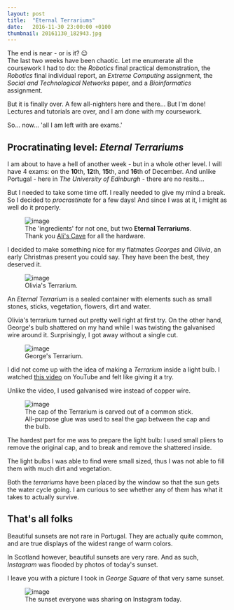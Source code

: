 ```yaml
---
layout: post
title:  "Eternal Terrariums"
date:   2016-11-30 23:00:00 +0100
thumbnail: 20161130_182943.jpg
---
```


The end is near - or is it? :wink:  
The last two weeks have been chaotic. Let me enumerate all the coursework I had to do: the *Robotics* final practical demonstration, the *Robotics* final individual report, an *Extreme Computing* assignment, the *Social and Technological Networks* paper, and a *Bioinformatics* assignment.

But it is finally over. A few all-nighters here and there... But I'm done! Lectures and tutorials are over, and I am done with my coursework.

So... now... 'all I am left with are exams.'

## Procratinating level: *Eternal Terrariums*

I am about to have a hell of another week - but in a whole other level. I will have 4 exams: on the **10**th, **12**th, **15**th, and **16**th of December. And unlike Portugal - here in *The University of Edinburgh* - there are no resits...

But I needed to take some time off. I really needed to give my mind a break. So I decided to *procrastinate* for a few days! And since I was at it, I might as well do it properly.

<figure>
	<img src="https://lh3.googleusercontent.com/Q-WPS8QlXJIWkXMga7jINcRDNYVQLndxqQWZtnrw-DZOOojwl9GvCat8iDJBL9PziPBGeZYJdKd2uyYW8F3dsyQ-00q2xpq8ht3IotEboif9TgbwmIddx03bFBovy3K8_EGnf5FewplSaYWNWfIqqizzSp_GU80gT_oh1pV7YptTaJhwbrzgywsbZcEyiEhB6-U9AgjFogSyvFIEPNFaMrfaCUosHHGaLpqdNeEm3L2ZiomRVo9y_cLvno5msVkKWdga6ujAGfyx2i-hMCB81iVwrU3f4uOmc_5hpWoeFwzO9i6cA_GUi7WRE4lyS6hintR0NIk6YIkkVWXkjSB6tBKhHdBlZJrmMQ8cr2fa7WYHx4I8-KV-K2ARsq-JTOXfk9SSjWAvlyyN81-A5lHvbCbFqs54ogkuGzBguvPnMqfgAbShyKb1afKlBwl3qCUk643BlFtxK1H4PgYzFLVJU3DA2BYT_MbNlF7oK7ObrobAhFSPTisYdL_alVh9N6fs0BKt8I26vgek3cOTh0kVTLj7JGeK214eeMIhwjClEVVATQHhrWBbQMTO_5IHzrjiUDAYVK0qsKMMVdLWmjoktRjKWWk736OL64yUuyZXgmGm3SgvMg=w2425-h1528-no" alt="image">
	<figcaption>
		The 'ingredients' for not one, but two <strong>Eternal Terrariums</strong>.<br>
		Thank you <a href="https://www.facebook.com/Aliscave/">Ali's Cave</a> for all the hardware.
	</figcaption>
</figure>

I decided to make something nice for my flatmates *Georges* and *Olivia*, an early Christmas present you could say. They have been the best, they deserved it.

<figure>
	<img src="https://lh3.googleusercontent.com/rAtXfzROBjzeI9Pp78jLkpas3PDNVj-7U4Kha-IZYA_c4X21wfs3gJyrf855tQGWbJRF9pd42YRNTM7GpCv9tD2SF3gO8xXqyI00MjFNRLmek3LXF5nEj-14VGU2Y9UOOCjOvcgBbjXDF1q_oNhwTDK9nu9gSZA0ZoT7GJMPUNPiGzzGjPc0dSF-WfrnZrFjhwcOkZ4Pq8T0LxYEj2rzICLbWjXkMdVARhx5bxCjSAZzz_5RgBAP4jlpUo5N4X0wX_usX5jx0u5mvAh_Ss1W_-_u5i0lLbGKtg_IZ0f-pWnVl5juZ1y9RUfGDFG7ewYt0EBf5wBSePsGkBpGAv2P5gjmUnBnW3z_344kpGjgnBUxhX1SJsiZomYEtGFhHYnGK0P1Y2GASMIrxc3fcAYXTOlmnqJcHTML-RIe3M1y4yU5mJlp_SpwgxnyfcddD7rwbja_cfFMPvqdS72tAt7nbPLYRJYHoNmKEKpONxMDzEQu_zgie-aRPNxZTXSglFPZ9zAOujBr_EjYd0qZPxPkjmDujyP7US-NdIlVGKtPVFQR5cHxTxHvE5eeGA2D1danfFySFFaSNJOm_-BDo6V4-F2GNErf5X6f0nsc332bbnKdNSwXjg=w2038-h1528-no" alt="image">
	<figcaption>
		Olivia's Terrarium.
	</figcaption>
</figure>

An *Eternal Terrarium* is a sealed container with elements such as small stones, sticks, vegetation, flowers, dirt and water.

Olivia's terrarium turned out pretty well right at first try. On the other hand, George's bulb shattered on my hand while I was twisting the galvanised wire around it. Surprisingly, I got away without a single cut.

<figure>
	<img src="https://lh3.googleusercontent.com/3tpp6bD-dVqhz-MPVkuS1Ju-Nqtuqj4XmBwH9FScMntlGdFa7MD-cLIfZ3hbjew2z9CfuIFIpYWxyySE9vAPa61Acq_jiItwhX2fBEsi5-sb_3hA7q4UAzU-UOYrJIJjLGL8-H0au56g1kLFTjDnLyljGxPm0EvhbYzQuRDc3KZ6ByR5B2f42B4JrDMW6SjR72JG2Clp1_a6ZENugIFqAitVWb0K3NIhTemSaS0LvY8umNTBCjLutu_OUB-k081Ufu4S2MZgM5sPdJPJZ8z6iNeTtYp7Bf8RNp2FtwOTGvswddRiQmP42JulseTf_QD32DuYAQqVnuMb_1wiYVwKkJTQ0ZfKRgNfJfKx57xY93JCIH9_s58vZ2weBwonBsyBQ-pvA13WWvLelx6sa0p9VWX8LASHTmTFdOWFxFdxJfoDt5EfSmq5A5_JUM0iTQSDwj4H3twMOYwgXyI1itKeVCmhTHgqftpbdP254Wvkou4BR0jwjgqjjjZSuzwwEHzL6OksAK6_9pya7lbDB1L9OhshpqSkiXQO-EbfovMwCqUgIZ4wnqC0VIz4VLW_CptTlVxtM3HJgUqjnCSp1epTXegg3ljh-JAYsFjolMGh40B9-gFa7g=w2038-h1528-no" alt="image">
	<figcaption>
		George's Terrarium.
	</figcaption>
</figure>

I did not come up with the idea of making a *Terrarium* inside a light bulb. I watched <a href="https://www.youtube.com/watch?v=N5r9CJ_MJBc">this video</a> on YouTube and felt like giving it a try.

Unlike the video, I used galvanised wire instead of copper wire.

<figure>
	<img src="https://lh3.googleusercontent.com/pP4CJX3ZfEGrxb7JEJPdqOBqpq_rGfe5XLzXqkapiCrPfXP_L_17jlzBLnRBrw7V0bMchQXTTXbE47sjvn1BhG7hvGd9qYB8iIMG-tGlgXFAGxj7qp-ZqnvkjTxLoW8gyL6rlL6yqYz9j25marMd4A04yVeedY8glhjZVRTk9VHXvqLv5YD8PTfErhBUKAO9oo1S92Jj49AZJ9QtxHCpJizyiUUKluJ8V1oL2wYnwRDj_UJY77O8Fns5nytRcJjyp660hXazzhXXkzC-A9-s_9ehAwuPOEBiTQBkk0XXE2rvBGIeHmhtNTLc59guqZMhKf3Cy3Fz0q_gOtbCAt-KgoU-CpGxUUSQrJ5QyrFfCAe9eyBHSmO3tJkUPNIlYB3JZCjMisWBJ3VFxF1CjZ0SP4XUBvKp00_WCqmsn5ZdN_i0VL-pBk9vdkXiKuwRDWvCA0kl5sOYVy92fRmXPCznf918hglPz0sg6wdBtYQlP3u0Efpj6Au3N17eM0gbowo0aPXc94sSz3mGIZ_3FgQ7L0OoGodKLzIihVyfTO0KtsLwNaWBQNyy28JqJFSnU9sWwrWx1gALISEpMqrYID5rYrOZu0i7m3fsKE3-019rTUVAdYFGCA=s1528-no" alt="image">
	<figcaption>
		The cap of the Terrarium is carved out of a common stick.<br>
		All-purpose glue was used to seal the gap between the cap and the bulb.
	</figcaption>
</figure>

The hardest part for me was to prepare the light bulb: I used small pliers to remove the original cap, and to break and remove the shattered inside.

The light bulbs I was able to find were small sized, thus I was not able to fill them with much dirt and vegetation.

Both the *terrariums* have been placed by the window so that the sun gets the water cycle going. I am curious to see whether any of them has what it takes to actually survive.

## That's all folks

Beautiful sunsets are not rare in Portugal. They are actually quite common, and are true displays of the widest range of warm colors.

In Scotland however, beautiful sunsets are very rare. And as such, *Instagram* was flooded by photos of today's sunset.

I leave you with a picture I took in *George Square* of that very same sunset.

<figure>
	<img src="https://lh3.googleusercontent.com/5JSrnZLGdk2uDMu0G4w3qQWiP5by7nIPtjowButWctNEsBeuBMdktfw3LmWSjVAzK5vYuNn0D3-HmunALY1CD8c-rS0RuZypMGZzLPeITyLbzJERDXVKPn6Ah6vg9Gb3cHNZttBRmSRb38FAjhxstiv8NnukKcQguXkv3i8s5g9pzN-C6PoJyhvWmYxTpJLSO1onNnlXmLwhW7__ujeg8NbfvUX8IzejOPGSx9EnGDuhxJPgtxMNStzW8b94PikqdQ_a_vfyYpMsOKjALAMbYa2PjAciptq1rZF-jhYsFL_TueP9TH7ExcL_0zPric8Fy9VGZ1lRXqLxYZ84VVnUFE85fm9XfAf6GtH9PhXo3kUXKArXpNeFsfX99rN1w6CWNYxMPW8XWTbAb0LQApAEjsejvS_3ZA8Z7HR_qBNZS1MjgizNOxyYIaRQJ3V9EOpE1Bz1TQ763uF8KF1r2cJlGi9oL7P-CjaTn_QBG_aW86mjENQvJjtNoh37sr2Aju__dnp8HuE3ft1ds1cjiv6kGdWgBpjGst2MwiyQpoL0So5kOKcj7wuuDwq-6pNcIv-DiIoKqyEgix3su78TNzRLthj2Exka8WnzS5g8s6l1hCsmcu4G3Q=w2038-h1528-no" alt="image">
	<figcaption>
		The sunset everyone was sharing on Instagram today.
	</figcaption>
</figure>
